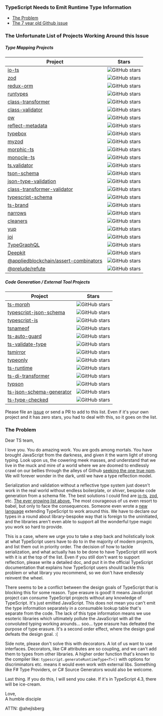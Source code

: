 ### TypeScript Needs to Emit Runtime Type Information

- [The Problem](#the-problem)
- [The 7 year old Github issue](https://github.com/microsoft/TypeScript/issues/3628) 

### The Unfortunate List of Projects Working Around this Issue

##### Type Mapping Projects

| Project | Stars |
| --- | --- |
| [io-ts](https://github.com/gcanti/io-ts) | ![GitHub stars](https://img.shields.io/github/stars/gcanti/io-ts.svg?style=social&label=☆&maxAge=2592000) |
| [zod](https://github.com/colinhacks/zod) | ![GitHub stars](https://img.shields.io/github/stars/colinhacks/zod.svg?style=social&label=☆&maxAge=2592000) |
| [redux-orm](https://github.com/redux-orm/redux-orm) | ![GitHub stars](https://img.shields.io/github/stars/redux-orm/redux-orm.svg?style=social&label=☆&maxAge=2592000) |
| [runtypes](https://github.com/pelotom/runtypes) | ![GitHub stars](https://img.shields.io/github/stars/pelotom/runtypes.svg?style=social&label=☆&maxAge=2592000) |
| [class-transformer](https://github.com/typestack/class-transformer) | ![GitHub stars](https://img.shields.io/github/stars/typestack/class-transformer.svg?style=social&label=☆&maxAge=2592000) |
| [class-validator](https://github.com/typestack/class-validator) | ![GitHub stars](https://img.shields.io/github/stars/typestack/class-validator.svg?style=social&label=☆&maxAge=2592000) |
| [ow](https://github.com/sindresorhus/ow) | ![GitHub stars](https://img.shields.io/github/stars/sindresorhus/ow.svg?style=social&label=☆&maxAge=2592000) |
| [reflect-metadata](https://rbuckton.github.io/reflect-metadata/) | ![GitHub stars](https://img.shields.io/github/stars/rbuckton/reflect-metadata.svg?style=social&label=☆&maxAge=2592000) |
| [typebox](https://github.com/sinclairzx81/typebox) | ![GitHub stars](https://img.shields.io/github/stars/sinclairzx81/typebox.svg?style=social&label=☆&maxAge=2592000) |
| [myzod](https://github.com/davidmdm/myzod) | ![GitHub stars](https://img.shields.io/github/stars/davidmdm/myzod.svg?style=social&label=☆&maxAge=2592000) |
| [morphic-ts](https://github.com/sledorze/morphic-ts) | ![GitHub stars](https://img.shields.io/github/stars/sledorze/morphic-ts.svg?style=social&label=☆&maxAge=2592000) |
| [monocle-ts](https://github.com/gcanti/monocle-ts) | ![GitHub stars](https://img.shields.io/github/stars/gcanti/monocle-ts.svg?style=social&label=☆&maxAge=2592000) |
| [ts.validator](https://github.com/VeritasSoftware/ts.validator) | ![GitHub stars](https://img.shields.io/github/stars/VeritasSoftware/ts.validator.svg?style=social&label=☆&maxAge=2592000) |
| [tson-schema](https://www.npmjs.com/package/tson-schema) | ![GitHub stars](https://img.shields.io/github/stars/mjwwit/tson-schema.svg?style=social&label=☆&maxAge=2592000) |
| [json-type-validation](https://github.com/mojotech/json-type-validation) | ![GitHub stars](https://img.shields.io/github/stars/mojotech/json-type-validation.svg?style=social&label=☆&maxAge=2592000) |
| [class-transformer-validator](https://github.com/MichalLytek/class-transformer-validator) | ![GitHub stars](https://img.shields.io/github/stars/MichalLytek/class-transformer-validator.svg?style=social&label=☆&maxAge=2592000) |
| [typescript-schema](https://github.com/christyharagan/ts-schema) | ![GitHub stars](https://img.shields.io/github/stars/christyharagan/ts-schema.svg?style=social&label=☆&maxAge=2592000) |
| [ts-brand](https://github.com/kourge/ts-brand) | ![GitHub stars](https://img.shields.io/github/stars/kourge/ts-brand.svg?style=social&label=☆&maxAge=2592000) |
| [narrows](https://gitlab.com/jakelazaroff/narrows) | ![GitHub stars](https://img.shields.io/github/stars/jakelazaroff/narrows.svg?style=social&label=☆&maxAge=2592000) |
| [cleaners](https://github.com/swansontec/cleaners) | ![GitHub stars](https://img.shields.io/github/stars/swansontec/cleaners.svg?style=social&label=☆&maxAge=2592000) |
| [yup](https://github.com/jquense/yup) | ![GitHub stars](https://img.shields.io/github/stars/jquense/yup.svg?style=social&label=☆&maxAge=2592000) |
| [joi](https://github.com/sideway/joi) | ![GitHub stars](https://img.shields.io/github/stars/sideway/joi.svg?style=social&label=☆&maxAge=2592000) |
| [TypeGraphQL](https://github.com/MichalLytek/type-graphql) | ![GitHub stars](https://img.shields.io/github/stars/MichalLytek/type-graphql.svg?style=social&label=☆&maxAge=2592000) |
| [Deepkit](https://github.com/deepkit/deepkit-framework) | ![GitHub stars](https://img.shields.io/github/stars/deepkit/deepkit-framework.svg?style=social&label=☆&maxAge=2592000) |
| [@appliedblockchain/assert-combinators](https://github.com/appliedblockchain/assert-combinators) | ![GitHub stars](https://img.shields.io/github/stars/appliedblockchain/assert-combinators.svg?style=social&label=☆&maxAge=2592000) |
| [@prelude/refute](https://github.com/preludejs/refute) | ![GitHub stars](https://img.shields.io/github/stars/preludejs/refute.svg?style=social&label=☆&maxAge=2592000) |

##### Code Generation / External Tool Projects

| Project | Stars |
| --- | --- |
| [ts-morph](https://github.com/dsherret/ts-morph) | ![GitHub stars](https://img.shields.io/github/stars/dsherret/ts-morph.svg?style=social&label=☆&maxAge=2592000) |
| [typescript-json-schema](https://github.com/YousefED/typescript-json-schema) | ![GitHub stars](https://img.shields.io/github/stars/YousefED/typescript-json-schema.svg?style=social&label=☆&maxAge=2592000) |
| [typescript-is](https://github.com/woutervh-/typescript-is) | ![GitHub stars](https://img.shields.io/github/stars/woutervh-/typescript-is.svg?style=social&label=☆&maxAge=2592000) |
| [tsnameof](https://github.com/dsherret/ts-nameof) | ![GitHub stars](https://img.shields.io/github/stars/dsherret/ts-nameof.svg?style=social&label=☆&maxAge=2592000) |
| [ts-auto-guard](https://github.com/rhys-vdw/ts-auto-guard) | ![GitHub stars](https://img.shields.io/github/stars/rhys-vdw/ts-auto-guard.svg?style=social&label=☆&maxAge=2592000) |
| [ts-validate-type](https://github.com/edbentley/ts-validate-type) | ![GitHub stars](https://img.shields.io/github/stars/edbentley/ts-validate-type?style=social&label=☆&maxAge=2592000) |
| [tsmirror](https://github.com/aenario/tsmirror) | ![GitHub stars](https://img.shields.io/github/stars/aenario/tsmirror.svg?style=social&label=☆&maxAge=2592000) |
| [typeonly](https://itnext.io/bringing-typescript-types-at-runtime-with-typeonly-c317e9dd8880) | ![GitHub stars](https://img.shields.io/github/stars/paroi-tech/typeonly.svg?style=social&label=☆&maxAge=2592000) |
| [ts-runtime](https://github.com/goloveychuk/tsruntime) | ![GitHub stars](https://img.shields.io/github/stars/goloveychuk/tsruntime.svg?style=social&label=☆&maxAge=2592000) |
| [ts-di-transformer](https://github.com/YePpHa/ts-di-transformer) | ![GitHub stars](https://img.shields.io/github/stars/YePpHa/ts-di-transformer.svg?style=social&label=☆&maxAge=2592000) |
| [typson](https://github.com/lbovet/typson) | ![GitHub stars](https://img.shields.io/github/stars/lbovet/typson.svg?style=social&label=☆&maxAge=2592000) |
| [ts-json-schema-generator](https://github.com/vega/ts-json-schema-generator) | ![GitHub stars](https://img.shields.io/github/stars/vega/ts-json-schema-generator.svg?style=social&label=☆&maxAge=2592000) |
| [ts-type-checked](https://github.com/janjakubnanista/ts-type-checked) | ![GitHub stars](https://img.shields.io/github/stars/janjakubnanista/ts-type-checked.svg?style=social&label=☆&maxAge=2592000) |


Please file an [issue](https://github.com/akutruff/typescript-needs-types/issues) or send a PR to add to this list.   Even if it's your own project and it has zero stars, you had to deal with this, so it goes on the list. 

### The Problem

Dear TS team,  

I love you.  You do amazing work.  You are gods among mortals.  You have brought JavaScript from the darkness, and given it the warm light of strong typing.   Look upon us, the cowering meek masses, and understand that we live in the muck and mire of a world where we are doomed to endlessly crawl on our bellies through the alleys of Github [seeking the one true npm](https://youtu.be/deDlab6vFgg?t=134).  We will forever wonder in the dark, until we have a type reflection model.  

Serialization and validation without a reflective type system just doesn't work in the real world without endless boilerplate, or _shiver_, bespoke code generation from a schema file.  The best solutions I could find are [io-ts](https://github.com/gcanti/io-ts), [zod](https://github.com/colinhacks/zod), etc.  [The ever growing list above.](the-unfortunate-list-of-projects-working-around-this-issue)  The most courageous of us even resort to babel, but only to face the consequences.  Someone even wrote a [new language](https://itnext.io/bringing-typescript-types-at-runtime-with-typeonly-c317e9dd8880) extending TypeScript to work around this.  We have to declare our types in a round about library-bespoke way that is foreign to the uninitiated, and the libraries aren't even able to support all the wonderful type magic you work so hard to provide.  

This is a case, where we urge you to take a step back and holistically look at what TypeScript users have to do to in the majority of modern projects, and list them out in priority order.  The decision of how to tackle serialization, and what actually has to be done to have TypeScript still work with it is at the top of the list.  Even if you still don't want to support reflection, please write a detailed doc, and put it in the official TypeScript documentation that explains how TypeScript users should tackle this problem or what library you recommend, so we don't have endlessly reinvent the wheel.

There seems to be a conflict between the design goals of TypeScript that is blocking this for some reason.  Type erasure is good!  It means JavaScript project can consume TypeScript projects without any knowledge of TypeScript.  It's just emitted JavaScript.  This does not mean you can't emit the type information separately in a consumable lookup table that's  separate from the code.  The lack of this type information means we use esoteric libraries which ultimately pollute the JavaScript with all the convoluted typing working arounds... soo... type erasure has defeated the purpose of type erasure.  It's a second order effect, where the design goal defeats the design goal. :(  

Side note, please don't solve this with decorators.  A lot of us want to use interfaces.  Decorators, like C# attributes are so coupling, and we can't add them to types from other libraries.  A higher order function that's known to the compiler like: ```typescript.generateRuntimeType<T>()``` with options for discriminators etc. means it would even work with external libs.  Something like F# Type Providers, or C# Source Generators would also be welcome. 

Last thing.  If you do this, I will send you cake.  If it's in TypeScript 4.3, there will be ice-cream.  

Love,\
A humble disciple

ATTN: @ahejlsberg 
